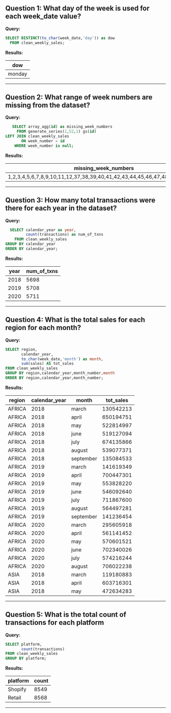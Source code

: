 **Question 1:**
What day of the week is used for each week_date value?
-----
**Query:**

```sql
SELECT DISTINCT(to_char(week_date,'day')) as dow
  FROM clean_weekly_sales;
```

**Results:**

| dow       |
| --------- |
| monday    |

---------------------------------------------------

**Question 2:**
What range of week numbers are missing from the dataset?
-----

**Query:**

```sql
   SELECT array_agg(id) as missing_week_numbers
     FROM generate_series(1,52,1) gs(id)
LEFT JOIN clean_weekly_sales
       ON week_number = id
    WHERE week_number is null;
```

**Results:**

| missing_week_numbers                                                       |
| -------------------------------------------------------------------------- |
| 1,2,3,4,5,6,7,8,9,10,11,12,37,38,39,40,41,42,43,44,45,46,47,48,49,50,51,52 |

---------------------------------------------------------------------------------

**Question 3:**
How many total transactions were there for each year in the dataset?
-----

**Query:**

```sql
  SELECT calendar_year as year,
         count(transactions) as num_of_txns
    FROM clean_weekly_sales
GROUP BY calendar_year
ORDER BY calendar_year;
```

**Results:**

| year | num_of_txns |
| ---- | ----------- |
| 2018 | 5698        |
| 2019 | 5708        |
| 2020 | 5711        |

---------------------------------------

**Question 4:**
What is the total sales for each region for each month?
-----

**Query:**

```sql
SELECT region,
       calendar_year,
	   to_char(week_date,'month') as month,
	   sum(sales) AS tot_sales
FROM clean_weekly_sales
GROUP BY region,calendar_year,month_number,month
ORDER BY region,calendar_year,month_number;
```

**Results:**

| region        | calendar_year | month     | tot_sales |
| ------------- | ------------- | --------- | --------- |
| AFRICA        | 2018          | march     | 130542213 |
| AFRICA        | 2018          | april     | 650194751 |
| AFRICA        | 2018          | may       | 522814997 |
| AFRICA        | 2018          | june      | 519127094 |
| AFRICA        | 2018          | july      | 674135866 |
| AFRICA        | 2018          | august    | 539077371 |
| AFRICA        | 2018          | september | 135084533 |
| AFRICA        | 2019          | march     | 141619349 |
| AFRICA        | 2019          | april     | 700447301 |
| AFRICA        | 2019          | may       | 553828220 |
| AFRICA        | 2019          | june      | 546092640 |
| AFRICA        | 2019          | july      | 711867600 |
| AFRICA        | 2019          | august    | 564497281 |
| AFRICA        | 2019          | september | 141236454 |
| AFRICA        | 2020          | march     | 295605918 |
| AFRICA        | 2020          | april     | 561141452 |
| AFRICA        | 2020          | may       | 570601521 |
| AFRICA        | 2020          | june      | 702340026 |
| AFRICA        | 2020          | july      | 574216244 |
| AFRICA        | 2020          | august    | 706022238 |
| ASIA          | 2018          | march     | 119180883 |
| ASIA          | 2018          | april     | 603716301 |
| ASIA          | 2018          | may       | 472634283 |

------------------------------------------

**Question 5:**
What is the total count of transactions for each platform
-----

**Query:**
```sql
SELECT platform,
       count(transactions)
FROM clean_weekly_sales
GROUP BY platform;
```

**Results:**

| platform | count |
| -------- | ----- |
| Shopify  | 8549  |
| Retail   | 8568  |

--------------------

